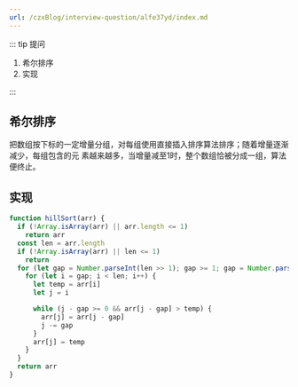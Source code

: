 ```yaml
---
url: /czxBlog/interview-question/alfe37yd/index.md
---
```

::: tip 提问

1. 希尔排序
2. 实现

:::

## 希尔排序

把数组按下标的一定增量分组，对每组使用直接插入排序算法排序；随着增量逐渐减少，每组包含的元 素越来越多，当增量减至1时，整个数组恰被分成一组，算法便终止。

## 实现

```js
function hillSort(arr) {
  if (!Array.isArray(arr) || arr.length <= 1)
    return arr
  const len = arr.length
  if (!Array.isArray(arr) || len <= 1)
    return
  for (let gap = Number.parseInt(len >> 1); gap >= 1; gap = Number.parseInt(gap >> 1)) {
    for (let i = gap; i < len; i++) {
      let temp = arr[i]
      let j = i

      while (j - gap >= 0 && arr[j - gap] > temp) {
        arr[j] = arr[j - gap]
        j -= gap
      }
      arr[j] = temp
    }
  }
  return arr
}
```
